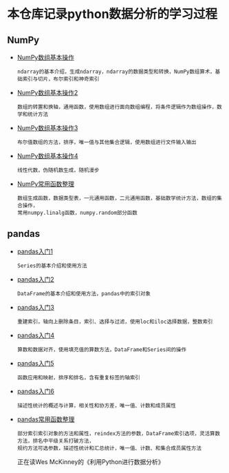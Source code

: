 # 本仓库记录python数据分析的学习过程
## NumPy
- [NumPy数组基本操作](https://github.com/BigOrange128/Python-Data/blob/master/NumPy%E6%95%B0%E7%BB%84%E5%9F%BA%E6%9C%AC%E6%93%8D%E4%BD%9C.ipynb)

      ndarray的基本介绍，生成ndarray，ndarray的数据类型和转换，NumPy数组算术，基础索引与切片，布尔索引和神奇索引
- [NumPy数组基本操作2](https://github.com/BigOrange128/Python-Data/blob/master/NumPy%E6%95%B0%E7%BB%84%E5%9F%BA%E6%9C%AC%E6%93%8D%E4%BD%9C2.ipynb)

      数组的转置和换轴，通用函数，使用数组进行面向数组编程，将条件逻辑作为数组操作，数学和统计方法
- [NumPy数组基本操作3](https://github.com/BigOrange128/Python-Data/blob/master/NumPy%E6%95%B0%E7%BB%84%E5%9F%BA%E6%9C%AC%E6%93%8D%E4%BD%9C3.ipynb)

      布尔值数组的方法，排序，唯一值与其他集合逻辑，使用数组进行文件输入输出
- [NumPy数组基本操作4](https://github.com/BigOrange128/Python-Data/blob/master/NumPy%E6%95%B0%E7%BB%84%E5%9F%BA%E6%9C%AC%E6%93%8D%E4%BD%9C4.ipynb)

      线性代数，伪随机数生成，随机漫步
- [NumPy常用函数整理](https://github.com/BigOrange128/Python-Data/blob/master/NumPy%E5%B8%B8%E7%94%A8%E5%87%BD%E6%95%B0%E6%95%B4%E7%90%86.md)

      数组生成函数，数据类型表，一元通用函数，二元通用函数，基础数学统计方法，数组的集合操作，
      常用numpy.linalg函数，numpy.random部分函数
## pandas
- [pandas入门1](https://github.com/BigOrange128/Python-Data/blob/master/pandas%E5%85%A5%E9%97%A81.ipynb)

      Series的基本介绍和使用方法
- [pandas入门2](https://github.com/BigOrange128/Python-Data/blob/master/pandas%E5%85%A5%E9%97%A82.ipynb)

      DataFrame的基本介绍和使用方法，pandas中的索引对象
- [pandas入门3](https://github.com/BigOrange128/Python-Data/blob/master/pandas%E5%85%A5%E9%97%A83.ipynb)

      重建索引，轴向上删除条目，索引、选择与过滤，使用loc和iloc选择数据，整数索引
- [pandas入门4](https://github.com/BigOrange128/Python-Data/blob/master/pandas%E5%85%A5%E9%97%A84.ipynb)

      算数和数据对齐，使用填充值的算数方法，DataFrame和Series间的操作     
- [pandas入门5](https://github.com/BigOrange128/Python-Data/blob/master/pandas%E5%85%A5%E9%97%A85.ipynb)

      函数应用和映射，排序和排名，含有重复标签的轴索引
- [pandas入门6](https://github.com/BigOrange128/Python-Data/blob/master/pandas%E5%85%A5%E9%97%A86.ipynb)
      
      描述性统计的概述与计算，相关性和协方差，唯一值、计数和成员属性     
- [pandas常用函数整理]()  

      部分索引索引对象的方法和属性，reindex方法的参数，DataFrame索引选项，灵活算数方法，排名中平级关系打破方法，
      规约方法可选参数，描述性统计和汇总统计，唯一值、计数、和集合成员属性方法
     
     正在读Wes McKinney的《利用Python进行数据分析》

